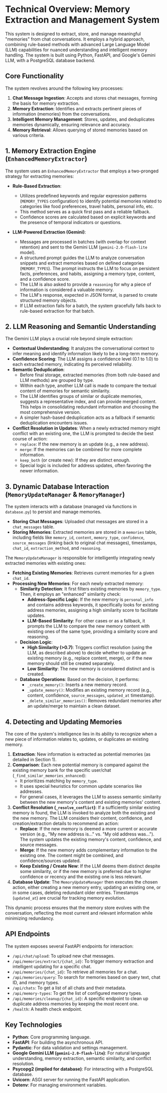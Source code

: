 # Technical Overview: Memory Extraction and Management System

This system is designed to extract, store, and manage meaningful "memories" from chat conversations. It employs a hybrid approach, combining rule-based methods with advanced Large Language Model (LLM) capabilities for nuanced understanding and intelligent memory handling. The system is built using Python, FastAPI, and Google's Gemini LLM, with a PostgreSQL database backend.

## Core Functionality

The system revolves around the following key processes:

1.  **Chat Message Ingestion**: Accepts and stores chat messages, forming the basis for memory extraction.
2.  **Memory Extraction**: Identifies and extracts pertinent pieces of information (memories) from the conversations.
3.  **Intelligent Memory Management**: Stores, updates, and deduplicates memories dynamically, ensuring relevance and accuracy.
4.  **Memory Retrieval**: Allows querying of stored memories based on various criteria.

## 1. Memory Extraction Engine (`EnhancedMemoryExtractor`)

The system uses an `EnhancedMemoryExtractor` that employs a two-pronged strategy for extracting memories:

* **Rule-Based Extraction**:
    * Utilizes predefined keywords and regular expression patterns (`MEMORY_TYPES` configuration) to identify potential memories related to categories like food preferences, travel habits, personal info, etc.
    * This method serves as a quick first pass and a reliable fallback.
    * Confidence scores are calculated based on explicit keywords and the presence of temporal indicators or questions.

* **LLM-Powered Extraction (Gemini)**:
    * Messages are processed in batches (with overlap for context retention) and sent to the Gemini LLM (`gemini-2.0-flash-lite` model).
    * A structured prompt guides the LLM to analyze conversation snippets and extract memories based on defined categories (`MEMORY_TYPES`). The prompt instructs the LLM to focus on persistent facts, preferences, and habits, assigning a memory type, content, and a confidence score.
    * The LLM is also asked to provide a `reasoning` for why a piece of information is considered a valuable memory.
    * The LLM's response, expected in JSON format, is parsed to create structured memory objects.
    * If LLM extraction fails for a batch, the system gracefully falls back to rule-based extraction for that batch.

## 2. LLM Reasoning and Semantic Understanding

The Gemini LLM plays a crucial role beyond simple extraction:

* **Contextual Understanding**: It analyzes the conversational context to infer meaning and identify information likely to be a long-term memory.
* **Confidence Scoring**: The LLM assigns a confidence level (0.1 to 1.0) to each extracted memory, indicating its perceived reliability.
* **Semantic Deduplication**:
    * Before final storage, extracted memories (from both rule-based and LLM methods) are grouped by type.
    * Within each type, another LLM call is made to compare the textual content of memories for semantic similarity.
    * The LLM identifies groups of similar or duplicate memories, suggests a representative index, and can provide merged content. This helps in consolidating redundant information and choosing the most comprehensive version.
    * A simpler hash-based deduplication acts as a fallback if semantic deduplication encounters issues.
* **Conflict Resolution in Updates**: When a newly extracted memory might conflict with an existing one, the LLM is prompted to decide the best course of action:
    * `replace`: If the new memory is an update (e.g., a new address).
    * `merge`: If the memories can be combined for more complete information.
    * `keep_both` (or create new): If they are distinct enough.
    * Special logic is included for address updates, often favoring the newer information.

## 3. Dynamic Database Interaction (`MemoryUpdateManager` & `MemoryManager`)

The system interacts with a database (managed via functions in `database.py`) to persist and manage memories.

* **Storing Chat Messages**: Uploaded chat messages are stored in a `chat_messages` table.
* **Storing Memories**: Extracted memories are stored in a `memories` table, including fields like `memory_id`, `content`, `memory_type`, `confidence`, `source_messages` (linking back to original chat messages), timestamps, `chat_id`, `extraction_method`, and `reasoning`.

The `MemoryUpdateManager` is responsible for intelligently integrating newly extracted memories with existing ones:

* **Fetching Existing Memories**: Retrieves current memories for a given `chat_id`.
* **Processing New Memories**: For each newly extracted memory:
    * **Similarity Detection**: It first filters existing memories by `memory_type`. Then, it employs an "enhanced" similarity check:
        * **Address-Specific Logic**: If the new memory is `personal_info` and contains address keywords, it specifically looks for existing address memories, assigning a high similarity score to facilitate updates.
        * **LLM-Based Similarity**: For other cases or as a fallback, it prompts the LLM to compare the new memory content with existing ones of the same type, providing a similarity score and reasoning.
    * **Decision Logic**:
        * **High Similarity (>0.7)**: Triggers conflict resolution (using the LLM, as described above) to decide whether to update an existing memory (e.g., replace content, merge), or if the new memory should still be created separately.
        * **Low Similarity**: The new memory is considered distinct and is created.
    * **Database Operations**: Based on the decision, it performs:
        * `_create_memory()`: Inserts a new memory record.
        * `_update_memory()`: Modifies an existing memory record (e.g., content, confidence, `source_messages`, `updated_at` timestamp).
        * `_delete_similar_memories()`: Removes redundant memories after an update/merge to maintain a clean dataset.

## 4. Detecting and Updating Memories

The core of the system's intelligence lies in its ability to recognize when a new piece of information relates to, updates, or duplicates an existing memory.

1.  **Extraction**: New information is extracted as potential memories (as detailed in Section 1).
2.  **Comparison**: Each new potential memory is compared against the existing memory bank for the specific user/chat (`_find_similar_memories_enhanced`):
    * It prioritizes matching by `memory_type`.
    * It uses special heuristics for common update scenarios like addresses.
    * For general cases, it leverages the LLM to assess semantic similarity between the new memory's content and existing memories' content.
3.  **Conflict Resolution (`_resolve_conflict`)**: If a sufficiently similar existing memory is found, the LLM is invoked to analyze both the existing and the new memory. The LLM considers their content, confidence, and creation/extraction details to recommend an action:
    * **Replace**: If the new memory is deemed a more current or accurate version (e.g., "My new address is..." vs. "My old address was..."). The system updates the existing memory's content, confidence, and source messages.
    * **Merge**: If the new memory adds complementary information to the existing one. The content might be combined, and confidence/sources updated.
    * **Keep Existing / Create New**: If the LLM deems them distinct despite some similarity, or if the new memory is preferred due to higher confidence or recency and the existing one is less relevant.
4.  **Database Update**: The `MemoryUpdateManager` then executes the chosen action, either creating a new memory entry, updating an existing one, or in some cases, deleting redundant older entries. Timestamps (`updated_at`) are crucial for tracking memory evolution.

This dynamic process ensures that the memory store evolves with the conversation, reflecting the most current and relevant information while minimizing redundancy.

## API Endpoints

The system exposes several FastAPI endpoints for interaction:

* `/api/chat/upload`: To upload new chat messages.
* `/api/memories/extract/{chat_id}`: To trigger memory extraction and intelligent updating for a specific chat.
* `/api/memories/{chat_id}`: To retrieve all memories for a chat.
* `/api/memories/query`: To search for memories based on query text, chat ID, and memory types.
* `/api/chats`: To get a list of all chats and their metadata.
* `/api/memory-types`: To get the list of configured memory types.
* `/api/memories/cleanup/{chat_id}`: A specific endpoint to clean up duplicate address memories by keeping the most recent one.
* `/health`: A health check endpoint.

## Key Technologies

* **Python**: Core programming language.
* **FastAPI**: For building the asynchronous API.
* **Pydantic**: For data validation and settings management.
* **Google Gemini LLM (`gemini-2.0-flash-lite`)**: For natural language understanding, memory extraction, semantic similarity, and conflict resolution.
* **Psycopg2 (implied for database)**: For interacting with a PostgreSQL database.
* **Uvicorn**: ASGI server for running the FastAPI application.
* **Dotenv**: For managing environment variables.
